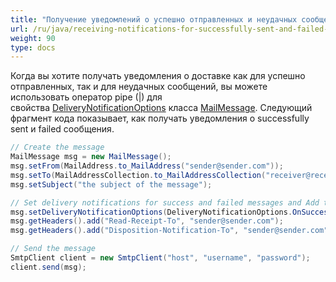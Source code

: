 ```yaml
---
title: "Получение уведомлений о успешно отправленных и неудачных сообщениях"
url: /ru/java/receiving-notifications-for-successfully-sent-and-failed-messages/
weight: 90
type: docs
---
```



Когда вы хотите получать уведомления о доставке как для успешно отправленных, так и для неудачных сообщений, вы можете использовать оператор pipe (|) для свойства [DeliveryNotificationOptions](https://apireference.aspose.com/email/java/com.aspose.email/MailMessage#getDeliveryNotificationOptions\(\)) класса [MailMessage](https://apireference.aspose.com/email/java/com.aspose.email/MailMessage). Следующий фрагмент кода показывает, как получать уведомления о successfully sent и failed сообщения.


~~~Java
// Create the message
MailMessage msg = new MailMessage();
msg.setFrom(MailAddress.to_MailAddress("sender@sender.com"));
msg.setTo(MailAddressCollection.to_MailAddressCollection("receiver@receiver.com"));
msg.setSubject("the subject of the message");

// Set delivery notifications for success and failed messages and Add the MIME headers
msg.setDeliveryNotificationOptions(DeliveryNotificationOptions.OnSuccess | DeliveryNotificationOptions.OnFailure);
msg.getHeaders().add("Read-Receipt-To", "sender@sender.com");
msg.getHeaders().add("Disposition-Notification-To", "sender@sender.com");

// Send the message
SmtpClient client = new SmtpClient("host", "username", "password");
client.send(msg);
~~~